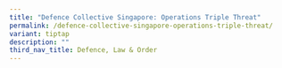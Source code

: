 ```yaml
---
title: "Defence Collective Singapore: Operations Triple Threat"
permalink: /defence-collective-singapore-operations-triple-threat/
variant: tiptap
description: ""
third_nav_title: Defence, Law & Order
---
```

